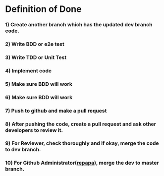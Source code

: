 Definition of Done
===================

### 1) Create another branch which has the updated dev branch code.

### 2) Write BDD or e2e test

### 3) Write TDD or Unit Test

### 4) Implement code

### 5) Make sure BDD will work

### 6) Make sure BDD will work

### 7) Push to github and make a pull request

### 8) After pushing the code, create a pull request and ask other developers to review it.

### 9) For Reviewer, check thoroughly and if okay, merge the code to dev branch.

### 10) For Github Administrator([repapa](https://github.com/repapa)), merge the dev to master branch.